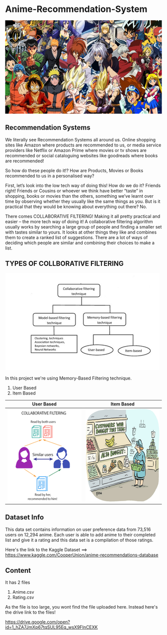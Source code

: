 # Anime-Recommendation-System

<img src="Images/anime.png" height="300" width="600">
  
## Recommendation Systems

We literally see Recommendation Systems all around us. Online shopping sites like Amazon where products are recommended to us, or media service providers like Netflix or Amazon Prime where movies or tv shows are recommended or social cataloguing websites like goodreads where books are recommended!

So how do these people do it!? How are Products, Movies or Books recommended to us in a personalised way?

First, let’s look into the low tech way of doing this!
How do we do it? Friends right! Friends or Cousins or whoever we think have better “taste” in shopping, books or movies than the others, something we’ve learnt over time by observing whether they usually like the same things as you. But is it practical that they would be knowing about everything out there? No.

There comes COLLABORATIVE FILTERING! Making it all pretty practical and easier – the more tech way of doing it!
A collaborative filtering algorithm usually works by searching a large group of people and finding a smaller set with tastes similar to yours. It looks at other things they like and combines them to create a ranked list of suggestions. There are a lot of ways of deciding which people are similar and combining their choices to make a list.

## TYPES OF COLLBORATIVE FILTERING

![](Images/types.jpg)

In this project we're using Memory-Based Filtering technique.
  1. User Based
  2. Item Based

User Based           |  Item Based
:-------------------------:|:-------------------------:
<img src="Images/user.png" width="300" height="300" >  | <img src="Images/item.jpg" width="300" height="300"> 

## Dataset Info

This data set contains information on user preference data from 73,516 users on 12,294 anime. Each user is able to add anime to their completed list and give it a rating and this data set is a compilation of those ratings.

Here's the link to the Kaggle Dataset ==> https://www.kaggle.com/CooperUnion/anime-recommendations-database

## Content

It has 2 files

1. Anime.csv
2. Rating.csv

As the file is too large, you wont find the file uploaded here. Instead here's the drive link to the files!

https://drive.google.com/open?id=1_hZA7JmXp67tqSUL95Eq_wsX9FInCEXK






